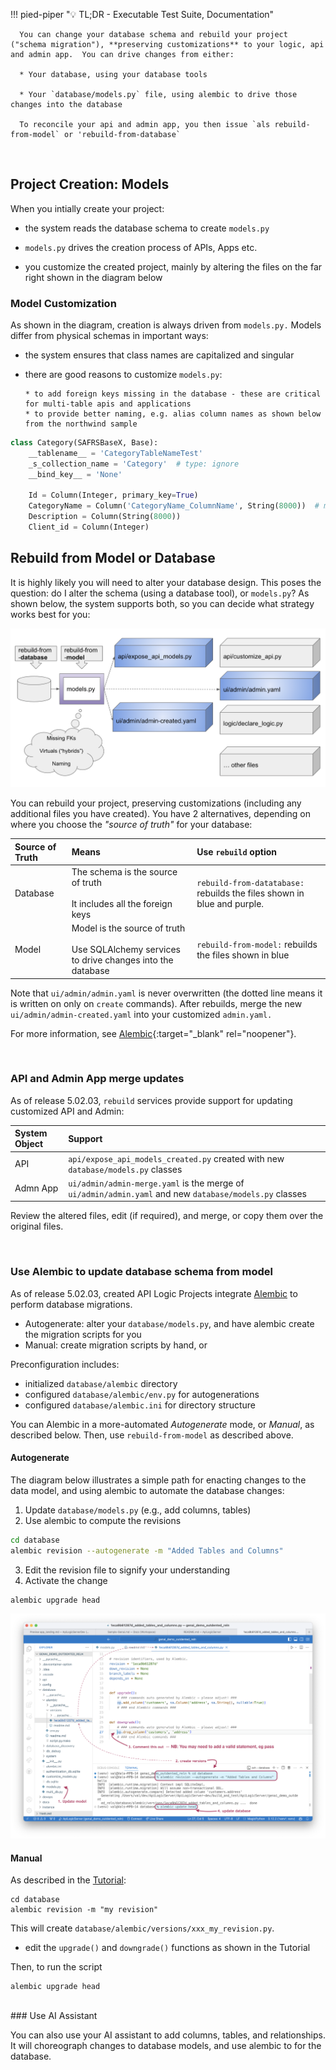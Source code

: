 !!! pied-piper ":bulb: TL;DR - Executable Test Suite, Documentation"

      You can change your database schema and rebuild your project ("schema migration"), **preserving customizations** to your logic, api and admin app.  You can drive changes from either:

      * Your database, using your database tools

      * Your `database/models.py` file, using alembic to drive those changes into the database

      To reconcile your api and admin app, you then issue `als rebuild-from-model` or 'rebuild-from-database`


&nbsp;

## Project Creation: Models

When you intially create your project:

* the system reads the database schema to create `models.py`

* `models.py` drives the creation process of APIs, Apps etc.

* you customize the created project, mainly by altering the files on the far right shown in the diagram below

### Model Customization

As shown in the diagram, creation is always driven from `models.py.`  Models differ from physical schemas in important ways:

* the system ensures that class names are capitalized and singular

* there are good reasons to customize `models.py`:

      * to add foreign keys missing in the database - these are critical for multi-table apis and applications
      * to provide better naming, e.g. alias column names as shown below from the northwind sample

```python title='alias column names'
class Category(SAFRSBaseX, Base):
    __tablename__ = 'CategoryTableNameTest'
    _s_collection_name = 'Category'  # type: ignore
    __bind_key__ = 'None'

    Id = Column(Integer, primary_key=True)
    CategoryName = Column('CategoryName_ColumnName', String(8000))  # manual fix - alias
    Description = Column(String(8000))
    Client_id = Column(Integer)
```


## Rebuild from Model or Database

It is highly likely you will need to alter your database design.  This poses the question: do I alter the schema (using a database tool), or `models.py`?  As shown below, the system supports both, so you can decide what strategy works best for you:

![rebuild-from](images/extended_builder/rebuild-from.png)

You can rebuild your project, preserving customizations (including any additional files you have created).  You have 2 alternatives, depending on where you choose the _"source of truth"_ for your database:

| Source of Truth | Means | Use `rebuild` option |
| :--- |:---|:---|
| Database | The schema is the source of truth<br><br>It includes all the foreign keys | `rebuild-from-datatabase:` rebuilds the files shown in blue and purple. |
| Model | Model is the source of truth<br><br>Use SQLAlchemy services to drive changes into the database |`rebuild-from-model:` rebuilds the files shown in blue |

Note that `ui/admin/admin.yaml` is never overwritten (the dotted line 
means it is written on only on `create` commands).  After rebuilds, merge the new `ui/admin/admin-created.yaml` into your customized `admin.yaml.`

For more information, see [Alembic](Data-Model-Customization.md){:target="_blank" rel="noopener"}.

&nbsp;

### API and Admin App merge updates

As of release 5.02.03, ```rebuild``` services provide support for updating customized API and Admin:

| System Object | Support |
| :---  | :--- |
| API | `api/expose_api_models_created.py` created with new `database/models.py` classes |
| Admn App | `ui/admin/admin-merge.yaml` is the merge of `ui/admin/admin.yaml` and new `database/models.py` classes |

Review the altered files, edit (if required), and merge, or copy them over the original files.

&nbsp;

### Use Alembic to update database schema from model

As of release 5.02.03, created API Logic Projects integrate [Alembic](https://alembic.sqlalchemy.org/en/latest/index.html) to perform database migrations.

* Autogenerate: alter your `database/models.py`, and have alembic create the migration scripts for you
* Manual: create migration scripts by hand, or

Preconfiguration includes:

* initialized `database/alembic` directory
* configured `database/alembic/env.py` for autogenerations
* configured `database/alembic.ini` for directory structure

You can Alembic in a more-automated *Autogenerate* mode, or *Manual*, as described below.  Then, use `rebuild-from-model` as described above.

#### Autogenerate

The diagram below illustrates a simple path for enacting changes to the data model, and using alembic to automate the database changes:

1. Update `database/models.py` (e.g., add columns, tables)
2. Use alembic to compute the revisions
```bash
cd database
alembic revision --autogenerate -m "Added Tables and Columns"
```
3. Edit the revision file to signify your understanding
4. Activate the change
```bash
alembic upgrade head 
```

![alembic example](images/database/alembic/alembic-overview.png)


#### Manual
As described in the [Tutorial](https://alembic.sqlalchemy.org/en/latest/tutorial.html):
```
cd database
alembic revision -m "my revision"
```
This will create `database/alembic/versions/xxx_my_revision.py`.
* edit the `upgrade()` and `downgrade()` functions as shown in the Tutorial

Then, to run the script
```
alembic upgrade head
```

<br>
### Use AI Assistant

You can also use your AI assistant to add columns, tables, and relationships.  It will choreograph changes to database models, and use alembic to for the database.